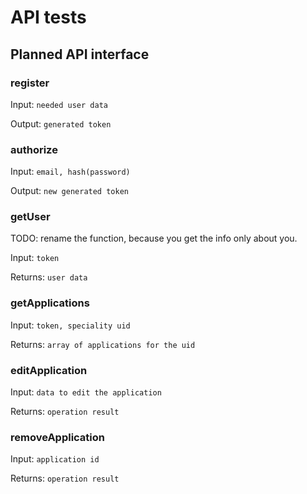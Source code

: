# API tests

## Planned API interface

### register

Input: `needed user data`

Output: `generated token`

### authorize

Input: `email, hash(password)`

Output: `new generated token`

### getUser

TODO: rename the function, because you get the
info only about you.

Input: `token`

Returns: `user data`

### getApplications

Input: `token, speciality uid`

Returns: `array of applications for the uid`

### editApplication

Input: `data to edit the application`

Returns: `operation result`

### removeApplication

Input: `application id`

Returns: `operation result`
